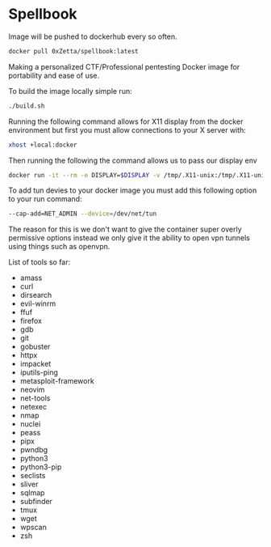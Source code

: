 # Spellbook

Image will be pushed to dockerhub every so often.

```bash
docker pull 0xZetta/spellbook:latest
```

Making a personalized CTF/Professional pentesting Docker image for portability and ease of use.

To build the image locally simple run:

```bash
./build.sh
```

Running the following command allows for X11 display from the docker environment but first you must allow connections to your X server with:

```bash
xhost +local:docker
```

Then running the following the command allows us to pass our display env
```bash
docker run -it --rm -e DISPLAY=$DISPLAY -v /tmp/.X11-unix:/tmp/.X11-unix spellbook
```
To add tun devies to your docker image you must add this following option to your run command:

```bash
--cap-add=NET_ADMIN --device=/dev/net/tun
```

The reason for this is we don't want to give the container super overly permissive options instead we only give it the ability to open vpn tunnels using things such as openvpn.

List of tools so far:

- amass 
- curl 
- dirsearch
- evil-winrm
- ffuf 
- firefox
- gdb 
- git 
- gobuster 
- httpx
- impacket
- iputils-ping 
- metasploit-framework 
- neovim 
- net-tools 
- netexec
- nmap 
- nuclei
- peass 
- pipx 
- pwndbg
- python3 
- python3-pip 
- seclists 
- sliver 
- sqlmap 
- subfinder
- tmux 
- wget
- wpscan
- zsh 
